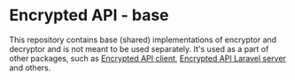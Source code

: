 # Encrypted API - base
This repository contains base (shared) implementations of encryptor and decryptor and is not meant to be used separately.
It's used as a part of other packages, such as [Encrypted API client](https://github.com/kbs1/encrypted-api-client),
[Encrypted API Laravel server](https://github.com/kbs1/encrypted-api-server-laravel) and others.
